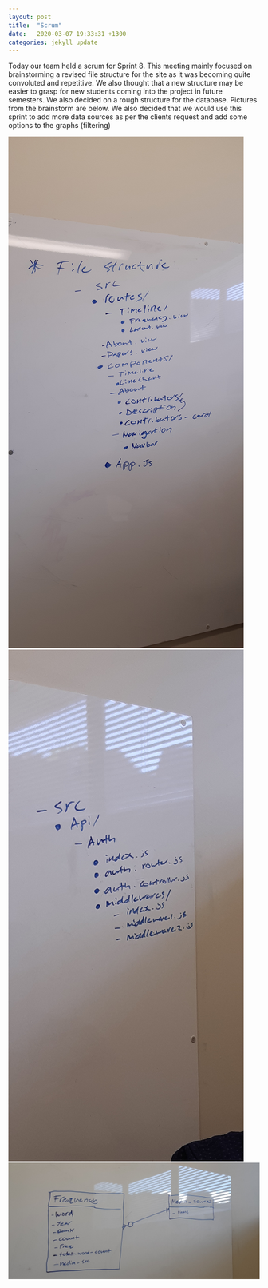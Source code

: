 ```yaml
---
layout: post
title:  "Scrum"
date:   2020-03-07 19:33:31 +1300
categories: jekyll update
---
```

Today our team held a scrum for Sprint 8. This meeting mainly focused on brainstorming a revised file structure for the site as it was becoming quite convoluted and repetitive. We also thought that a new structure may be easier to grasp for new students coming into the project in future semesters. We also decided on a rough structure for the database. Pictures from the brainstorm are below. We also decided that we would use this sprint to add more data sources as per the clients request and add some options to the graphs (filtering)

![alt text](images/2020-03-09-I1.jpg)
![alt text](images/2020-03-09-I2.jpg)
![alt text](images/2020-03-09-I3.jpg)